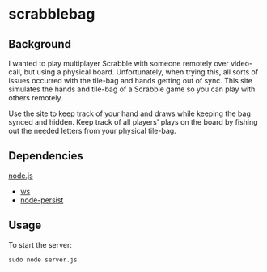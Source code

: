 # scrabblebag

## Background
I wanted to play multiplayer Scrabble with someone remotely over video-call, but using a physical board. Unfortunately, when trying this, all sorts of issues occurred with the tile-bag and hands getting out of sync. This site simulates the hands and tile-bag of a Scrabble game so you can play with others remotely.

Use the site to keep track of your hand and draws while keeping the bag synced and hidden. Keep track of all players' plays on the board by fishing out the needed letters from your physical tile-bag.

## Dependencies

[node.js](https://nodejs.org/en/)
  * [ws](https://www.npmjs.com/package/ws)
  * [node-persist](https://www.npmjs.com/package/node-persist)

## Usage

To start the server:

```
sudo node server.js
```
